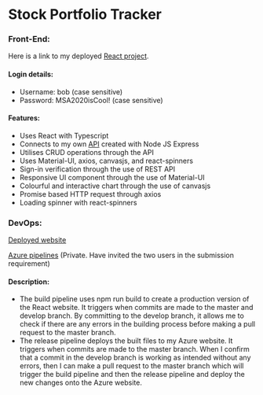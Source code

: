 # Stock Portfolio Tracker

### Front-End:
Here is a link to my deployed [React project](https://stockportfoliotracker.azurewebsites.net/).
#### Login details:
- Username: bob (case sensitive)
- Password: MSA2020isCool! (case sensitive)
#### Features:
- Uses React with Typescript
- Connects to my own [API](https://github.com/BobTheSoftwareDeveloper/Stock-Portfolio-Tracker-Backend) created with Node JS Express
- Utilises CRUD operations through the API
- Uses Material-UI, axios, canvasjs, and react-spinners
- Sign-in verification through the use of REST API
- Responsive UI component through the use of Material-UI
- Colourful and interactive chart through the use of canvasjs
- Promise based HTTP request through axios
- Loading spinner with react-spinners

### DevOps:
[Deployed website](https://stockportfoliotracker.azurewebsites.net/)

[Azure pipelines](https://dev.azure.com/stock-portfolio-tracker/Stock%20Portfolio%20Tracker) (Private. Have invited the two users in the submission requirement)

#### Description:
- The build pipeline uses npm run build to create a production version of the React website. It triggers when commits are made to the master and develop branch. By committing to the develop branch, it allows me to check if there are any errors in the building process before making a pull request to the master branch. 
- The release pipeline deploys the built files to my Azure website. It triggers when commits are made to the master branch. When I confirm that a commit in the develop branch is working as intended without any errors, then I can make a pull request to the master branch which will trigger the build pipeline and then the release pipeline and deploy the new changes onto the Azure website. 
